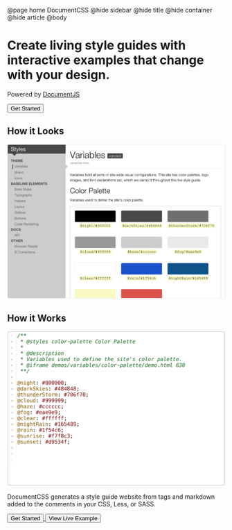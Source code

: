 @page home DocumentCSS
@hide sidebar
@hide title
@hide container
@hide article 
@body


<div class="hero">
  <h1 class="lead">Create living style guides with interactive examples that change with your design.</h1>
  <p class="hero-note">Powered by <a href="http://documentjs.com">DocumentJS</a></p>

  <div class="hero-cta">
    <a href="docs/index.html">
      <button class="btn btn-primary btn-lg">Get Started</button>
    </a>
  </div>
</div>

<div class="homepage-section">
  <div class="left">
    <h2>How it Looks</h2>
    <img src="static/img/style-guide-demo.png"/>
  </div>
  <div class="right">
    <h2>How it Works</h2>
    <img src="static/img/style-guide-demo-code.png"/>
  </div>

</div>    
<section class="homepage-closing">
  <p class="explanation">DocumentCSS generates a style guide website from tags and markdown added to the comments in your CSS, Less, or SASS.</p>
  <div class="hero-cta">
    <a href="docs/index.html">
      <button class="btn btn-primary btn-lg">Get Started</button>
    </a>
    <a href="/examples/styles/variables.less.html">
      <button class="btn btn-secondary btn-lg">View Live Example</button>
    </a>
  </div>
</section>

